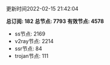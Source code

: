 更新时间2022-02-15 21:42:04

**总订阅: 182**
**总节点: 7793**
**有效节点: 4578**
- ss节点: 2169
- v2ray节点: 2214
- ssr节点: 84
- trojan节点: 111

